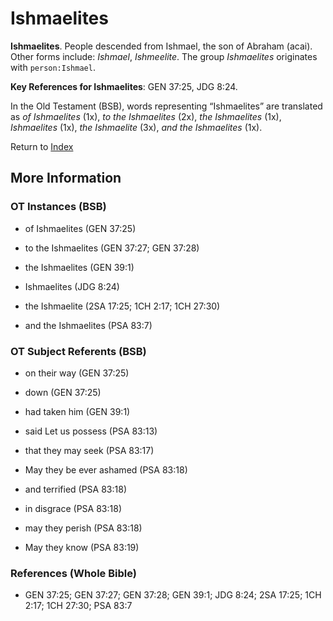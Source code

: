 # Ishmaelites
**Ishmaelites**. 
People descended from Ishmael, the son of Abraham (acai). 
Other forms include: 
*Ishmael*, *Ishmeelite*. 
The group _Ishmaelites_ originates with `person:Ishmael`. 


**Key References for Ishmaelites**: 
GEN 37:25, JDG 8:24. 


In the Old Testament (BSB), words representing “Ishmaelites” are translated as 
*of Ishmaelites* (1x), *to the Ishmaelites* (2x), *the Ishmaelites* (1x), *Ishmaelites* (1x), *the Ishmaelite* (3x), *and the Ishmaelites* (1x). 




Return to [Index](00-Index.md)

## More Information

### OT Instances (BSB)

* of Ishmaelites (GEN 37:25)

* to the Ishmaelites (GEN 37:27; GEN 37:28)

* the Ishmaelites (GEN 39:1)

* Ishmaelites (JDG 8:24)

* the Ishmaelite (2SA 17:25; 1CH 2:17; 1CH 27:30)

* and the Ishmaelites (PSA 83:7)



### OT Subject Referents (BSB)

* on their way (GEN 37:25)

* down (GEN 37:25)

* had taken him (GEN 39:1)

* said Let us possess (PSA 83:13)

* that they may seek (PSA 83:17)

* May they be ever ashamed (PSA 83:18)

* and terrified (PSA 83:18)

* in disgrace (PSA 83:18)

* may they perish (PSA 83:18)

* May they know (PSA 83:19)



### References (Whole Bible)

* GEN 37:25; GEN 37:27; GEN 37:28; GEN 39:1; JDG 8:24; 2SA 17:25; 1CH 2:17; 1CH 27:30; PSA 83:7



